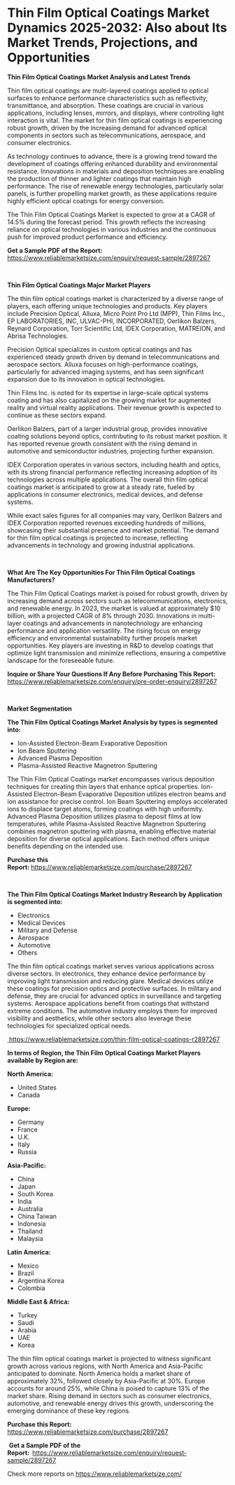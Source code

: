 <p><h1>Thin Film Optical Coatings Market Dynamics 2025-2032: Also about Its Market Trends, Projections, and Opportunities</h1></p><p><strong>Thin Film Optical Coatings Market Analysis and Latest Trends</strong></p>
<p><p>Thin film optical coatings are multi-layered coatings applied to optical surfaces to enhance performance characteristics such as reflectivity, transmittance, and absorption. These coatings are crucial in various applications, including lenses, mirrors, and displays, where controlling light interaction is vital. The market for thin film optical coatings is experiencing robust growth, driven by the increasing demand for advanced optical components in sectors such as telecommunications, aerospace, and consumer electronics.</p><p>As technology continues to advance, there is a growing trend toward the development of coatings offering enhanced durability and environmental resistance. Innovations in materials and deposition techniques are enabling the production of thinner and lighter coatings that maintain high performance. The rise of renewable energy technologies, particularly solar panels, is further propelling market growth, as these applications require highly efficient optical coatings for energy conversion. </p><p>The Thin Film Optical Coatings Market is expected to grow at a CAGR of 14.5% during the forecast period. This growth reflects the increasing reliance on optical technologies in various industries and the continuous push for improved product performance and efficiency.</p></p>
<p><strong>Get a Sample PDF of the Report:&nbsp;</strong> <a href="https://www.reliablemarketsize.com/enquiry/request-sample/2897267?utm_campaign=2755&utm_medium=2&utm_source=Github&utm_content=ia&utm_term=15032025&utm_id=thin-film-optical-coatings">https://www.reliablemarketsize.com/enquiry/request-sample/2897267</a></p>
<p>&nbsp;</p>
<p><strong>Thin Film Optical Coatings Major Market Players</strong></p>
<p><p>The thin film optical coatings market is characterized by a diverse range of players, each offering unique technologies and products. Key players include Precision Optical, Alluxa, Micro Point Pro Ltd (MPP), Thin Films Inc., EP LABORATORIES, INC, ULVAC-PHI, INCORPORATED, Oerlikon Balzers, Reynard Corporation, Torr Scientific Ltd, IDEX Corporation, MATREION, and Abrisa Technologies.</p><p>Precision Optical specializes in custom optical coatings and has experienced steady growth driven by demand in telecommunications and aerospace sectors. Alluxa focuses on high-performance coatings, particularly for advanced imaging systems, and has seen significant expansion due to its innovation in optical technologies.</p><p>Thin Films Inc. is noted for its expertise in large-scale optical systems coating and has also capitalized on the growing market for augmented reality and virtual reality applications. Their revenue growth is expected to continue as these sectors expand.</p><p>Oerlikon Balzers, part of a larger industrial group, provides innovative coating solutions beyond optics, contributing to its robust market position. It has reported revenue growth consistent with the rising demand in automotive and semiconductor industries, projecting further expansion.</p><p>IDEX Corporation operates in various sectors, including health and optics, with its strong financial performance reflecting increasing adoption of its technologies across multiple applications. The overall thin film optical coatings market is anticipated to grow at a steady rate, fueled by applications in consumer electronics, medical devices, and defense systems.</p><p>While exact sales figures for all companies may vary, Oerlikon Balzers and IDEX Corporation reported revenues exceeding hundreds of millions, showcasing their substantial presence and market potential. The demand for thin film optical coatings is projected to increase, reflecting advancements in technology and growing industrial applications.</p></p>
<p>&nbsp;</p>
<p><strong>What Are The Key Opportunities For Thin Film Optical Coatings Manufacturers?</strong></p>
<p><p>The Thin Film Optical Coatings market is poised for robust growth, driven by increasing demand across sectors such as telecommunications, electronics, and renewable energy. In 2023, the market is valued at approximately $10 billion, with a projected CAGR of 8% through 2030. Innovations in multi-layer coatings and advancements in nanotechnology are enhancing performance and application versatility. The rising focus on energy efficiency and environmental sustainability further propels market opportunities. Key players are investing in R&D to develop coatings that optimize light transmission and minimize reflections, ensuring a competitive landscape for the foreseeable future.</p></p>
<p><strong>Inquire or Share Your Questions If Any Before Purchasing This Report:</strong> <a href="https://www.reliablemarketsize.com/enquiry/pre-order-enquiry/2897267?utm_campaign=2755&utm_medium=2&utm_source=Github&utm_content=ia&utm_term=15032025&utm_id=thin-film-optical-coatings">https://www.reliablemarketsize.com/enquiry/pre-order-enquiry/2897267</a></p>
<p>&nbsp;</p>
<p><strong>Market Segmentation</strong></p>
<p><strong>The Thin Film Optical Coatings Market Analysis by types is segmented into:</strong></p>
<p><ul><li>Ion-Assisted Electron-Beam Evaporative Deposition</li><li>Ion Beam Sputtering</li><li>Advanced Plasma Deposition</li><li>Plasma-Assisted Reactive Magnetron Sputtering</li></ul></p>
<p><p>The Thin Film Optical Coatings market encompasses various deposition techniques for creating thin layers that enhance optical properties. Ion-Assisted Electron-Beam Evaporative Deposition utilizes electron beams and ion assistance for precise control. Ion Beam Sputtering employs accelerated ions to displace target atoms, forming coatings with high uniformity. Advanced Plasma Deposition utilizes plasma to deposit films at low temperatures, while Plasma-Assisted Reactive Magnetron Sputtering combines magnetron sputtering with plasma, enabling effective material deposition for diverse optical applications. Each method offers unique benefits depending on the intended use.</p></p>
<p><strong>Purchase this Report:&nbsp;</strong><a href="https://www.reliablemarketsize.com/purchase/2897267?utm_campaign=2755&utm_medium=2&utm_source=Github&utm_content=ia&utm_term=15032025&utm_id=thin-film-optical-coatings">https://www.reliablemarketsize.com/purchase/2897267</a></p>
<p>&nbsp;</p>
<p><strong>The Thin Film Optical Coatings Market Industry Research by Application is segmented into:</strong></p>
<p><ul><li>Electronics</li><li>Medical Devices</li><li>Military and Defense</li><li>Aerospace</li><li>Automotive</li><li>Others</li></ul></p>
<p><p>The thin film optical coatings market serves various applications across diverse sectors. In electronics, they enhance device performance by improving light transmission and reducing glare. Medical devices utilize these coatings for precision optics and protective surfaces. In military and defense, they are crucial for advanced optics in surveillance and targeting systems. Aerospace applications benefit from coatings that withstand extreme conditions. The automotive industry employs them for improved visibility and aesthetics, while other sectors also leverage these technologies for specialized optical needs.</p></p>
<p><a href="https://www.reliablemarketsize.com/thin-film-optical-coatings-r2897267?utm_campaign=2755&utm_medium=2&utm_source=Github&utm_content=ia&utm_term=15032025&utm_id=thin-film-optical-coatings">&nbsp;https://www.reliablemarketsize.com/thin-film-optical-coatings-r2897267</a></p>
<p><strong>In terms of Region, the Thin Film Optical Coatings Market Players available by Region are:</strong></p>
<p>
    <p> <strong> North America: </strong>
        <ul>
            <li>United States</li>
            <li>Canada</li>
        </ul>
        </p> 
    <p> <strong> Europe: </strong>
        <ul>
            <li>Germany</li>
            <li>France</li>
            <li>U.K.</li>
            <li>Italy</li>
            <li>Russia</li>
        </ul>
        </p> 
    <p> <strong> Asia-Pacific: </strong>
        <ul>
            <li>China</li>
            <li>Japan</li>
            <li>South Korea</li>
            <li>India</li>
            <li>Australia</li>
            <li>China Taiwan</li>
            <li>Indonesia</li>
            <li>Thailand</li>
            <li>Malaysia</li>
        </ul>
        </p> 
    <p> <strong> Latin America: </strong>
        <ul>
            <li>Mexico</li>
            <li>Brazil</li>
            <li>Argentina Korea</li>
            <li>Colombia</li>
        </ul>
        </p> 
    <p> <strong> Middle East & Africa: </strong>
        <ul>
            <li>Turkey</li>
            <li>Saudi</li>
            <li>Arabia</li>
            <li>UAE</li>
            <li>Korea</li>
        </ul>
    </p>
    </p>
<p><p>The thin film optical coatings market is projected to witness significant growth across various regions, with North America and Asia-Pacific anticipated to dominate. North America holds a market share of approximately 32%, followed closely by Asia-Pacific at 30%. Europe accounts for around 25%, while China is poised to capture 13% of the market share. Rising demand in sectors such as consumer electronics, automotive, and renewable energy drives this growth, underscoring the emerging dominance of these key regions.</p></p>
<p><strong>Purchase this Report: </strong><a href="https://www.reliablemarketsize.com/purchase/2897267?utm_campaign=2755&utm_medium=2&utm_source=Github&utm_content=ia&utm_term=15032025&utm_id=thin-film-optical-coatings">https://www.reliablemarketsize.com/purchase/2897267</a></p>
<p>&nbsp;<strong>Get a Sample PDF of the Report:&nbsp;&nbsp;</strong><a href="https://www.reliablemarketsize.com/enquiry/request-sample/2897267?utm_campaign=2755&utm_medium=2&utm_source=Github&utm_content=ia&utm_term=15032025&utm_id=thin-film-optical-coatings">https://www.reliablemarketsize.com/enquiry/request-sample/2897267</a></p>
<p><strong></strong></p>
<p>Check more reports on <a href="https://www.reliablemarketsize.com/?utm_campaign=2755&utm_medium=2&utm_source=Github&utm_content=ia&utm_term=15032025&utm_id=thin-film-optical-coatings">https://www.reliablemarketsize.com/</a></p>